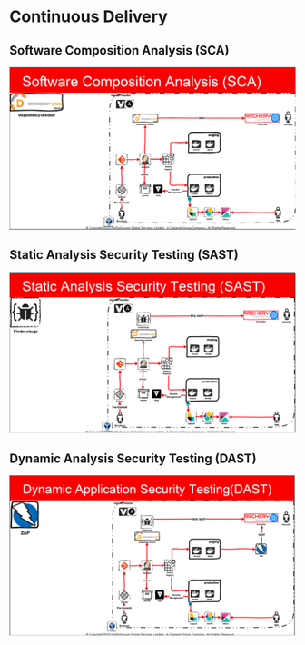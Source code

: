 # Continuous Delivery

## Software Composition Analysis (SCA)

![img](SCA/SCA-1/sca.png)

## Static Analysis Security Testing (SAST)

![img](SAST/SAST-1/sast-img.png)

## Dynamic Analysis Security Testing (DAST)

![img](DAST/DAST-1/dast-img.png)
